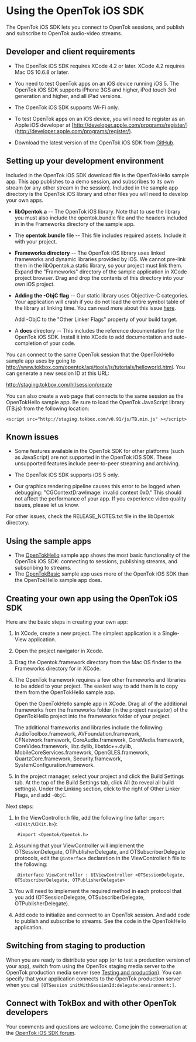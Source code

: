 Using the OpenTok iOS SDK
=========================

The OpenTok iOS SDK lets you connect to OpenTok sessions, and publish and subscribe to OpenTok audio-video streams.

Developer and client requirements
---------------------------------

* The OpenTok iOS SDK requires XCode 4.2 or later. XCode 4.2 requires Mac OS 10.6.8 or later.

* You need to test OpenTok apps on an iOS device running iOS 5. The OpenTok iOS SDK supports iPhone 3GS and higher, iPod touch 3rd generation and higher, and all iPad versions. 

* The OpenTok iOS SDK supports Wi-Fi only.

* To test OpenTok apps on an iOS device, you will need to register as an Apple iOS developer at
[http://developer.apple.com/programs/register/](http://developer.apple.com/programs/register/).

* Download the latest version of the OpenTok iOS SDK from [GitHub](https://github.com/opentok/opentok-ios-sdk).

Setting up your development environment
---------------------------------------

Included in the OpenTok iOS SDK download file is the OpenTokHello sample app. This app publishes to a demo session, and subscribes to its own stream (or any other stream in the session). Included in the sample app directory is the OpenTok iOS library and other files you will need to develop your own apps.

* **libOpentok.a** -- The OpenTok iOS library. Note that to use the library you must also include the opentok.bundle file and the headers included in in the Frameworks directory of the sample app.

* The **opentok.bundle** file -- This file includes required assets. Include it with your project.

* **Frameworks directory** -- The OpenTok iOS library uses linked frameworks and dynamic libraries provided by iOS. We cannot pre-link them in the libOpentok.a static library, so your project must link them. Expand the "Frameworks" directory of the sample application in XCode project browser. Drag and drop the contents of this directory into your own iOS project.

* **Adding the -ObjC flag** -- Our static library uses Objective-C categories. Your application will crash if you do not load the entire symbol table of the library at linking time. You can read more about this issue [here](http://developer.apple.com/library/mac/#qa/qa1490/_index.html).

	Add -ObjC to the "Other Linker Flags" property of your build target.

* A **docs** directory -- This includes the reference documentation for the OpenTok iOS SDK. Install it into XCode to add documentation and auto-completion of your code.

You can connect to the same OpenTok session that the OpenTokHello sample app uses by going to http://www.tokbox.com/opentok/api/tools/js/tutorials/helloworld.html. You can generate a new session ID at this URL:

http://staging.tokbox.com/hl/session/create

You can also create a web page that connects to the same session as the OpenTokHello sample app. Be sure to load the OpenTok JavaScript library (TB.js) from the following location:

	<script src="http://staging.tokbox.com/v0.91/js/TB.min.js" ></script>

Known issues
------------

* Some features available in the OpenTok SDK for other platforms (such as JavaScript) are not supported in the OpenTok iOS SDK. These unsupported features include peer-to-peer streaming and archiving.

* The OpenTok iOS SDK supports iOS 5 only.

* Our graphics rendering pipeline causes this error to be logged when debugging: "CGContextDrawImage: invalid context 0x0." This should not affect the performance of your app. If you experience video quality issues, please let us know.

For other issues, check the RELEASE_NOTES.txt file in the libOpentok directory.

Using the sample apps
---------------------

* The [OpenTokHello](https://github.com/opentok/OpenTok-iOS-Hello-World) sample app shows the most basic functionality of the OpenTok iOS SDK: connecting to sessions, publishing streams,
and subscribing to streams.
* The [OpenTokBasic](https://github.com/opentok/OpenTok-iOS-Basic-Tutorial) sample app uses more of the OpenTok iOS SDK than the OpenTokHello sample app does.

Creating your own app using the OpenTok iOS SDK
-----------------------------------------------

Here are the basic steps in creating your own app:

1. In XCode, create a new project. The simplest application is a Single-View application.

2. Open the project navigator in Xcode.

2. Drag the Opentok.framework directory from the Mac OS finder to the Frameworks directory for in XCode.

3. The OpenTok framework requires a few other frameworks and libraries to be added to your project. The easiest way to add them is
to copy them from the OpenTokHello sample app.

	Open the OpenTokHello sample app in XCode. Drag all of the additional frameworks from the frameworks folder (in the project navigator)
	of the OpenTokHello project into the frameworks folder of your project.
	
	The additional frameworks and libraries include the following: AudioToolbox.framework, AVFoundation.framework, CFNetwork.framework,
	CoreAudio.framework, CoreMedia.framework, CoreVideo.framework, libz.dylib, libstdc++.dylib, MobileCoreServices.framework,
	OpenGLES.framework, QuartzCore.framework, Security.framework, SystemConfiguration.framework.

6. In the project manager, select your project and click the Build Settings tab. At the top of the Build Settings tab, click All (to reveal all build settings). Under the Linking section, click to the right of Other Linker Flags, and add `-ObjC`.

Next steps:

1. In the ViewController.h file, add the following line (after `import <UIKit/UIKit.h>`):

		#import <Opentok/Opentok.h>

2. Assuming that your ViewController will implement the OTSessionDelegate, OTPublisherDelegate, and OTSubscriberDelegate protocols,
edit the `@interface` declaration in the ViewController.h file to the following:

		@interface ViewController : UIViewController <OTSessionDelegate, OTSubscriberDelegate, OTPublisherDelegate>

3. You will need to implement the required method in each protocol that you add (OTSessionDelegate, OTSubscriberDelegate, OTPublisherDelegate).

4. Add code to initialize and connect to an OpenTok session. And add code to publish and subscribe to streams.
See the code in the OpenTokHello application.


Switching from staging to production
------------------------------------

When you are ready to distribute your app (or to test a production version of your app), switch from using the OpenTok staging media server to the
OpenTok production media server (see [Testing and production](http://www.tokbox.com/opentok/api/tools/js/documentation/overview/production.html)).
You can specify that your application connects to the OpenTok production server when you call `[OTSession initWithSessionId:delegate:environment:]`.


Connect with TokBox and with other OpenTok developers
-----------------------------------------------------

Your comments and questions are welcome. Come join the conversation at the [OpenTok iOS SDK forum](http://www.tokbox.com/forums/ios).